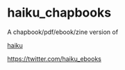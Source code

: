 haiku_chapbooks
===============

A chapbook/pdf/ebook/zine version of 

[haiku](https://github.com/coleww/haiku_ebooks)

https://twitter.com/haiku_ebooks
